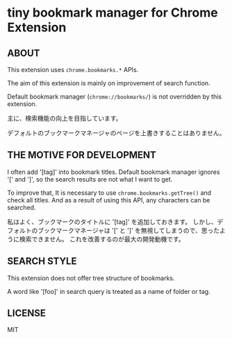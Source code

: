 # tiny bookmark manager for Chrome Extension

## ABOUT

This extension uses `chrome.bookmarks.*` APIs.

The aim of this extension is mainly on improvement of search function.

Default bookmark manager (`chrome://bookmarks/`) is not overridden by this extension.

主に、検索機能の向上を目指しています。

デフォルトのブックマークマネージャのページを上書きすることはありません。

## THE MOTIVE FOR DEVELOPMENT

I often add '[tag]' into bookmark titles.
Default bookmark manager ignores '[' and ']', so the search results are not what I want to get.

To improve that, It is necessary to use `chrome.bookmarks.getTree()` and check all titles.
And as a result of using this API, any characters can be searched.

私はよく、ブックマークのタイトルに '[tag]' を追加しておきます。
しかし、デフォルトのブックマークマネージャは '[' と ']' を無視してしまうので、思ったように検索できません。
これを改善するのが最大の開発動機です。

## SEARCH STYLE

This extension does not offer tree structure of bookmarks.

A word like '[foo]' in search query is treated as a name of folder or tag.

## LICENSE

MIT
